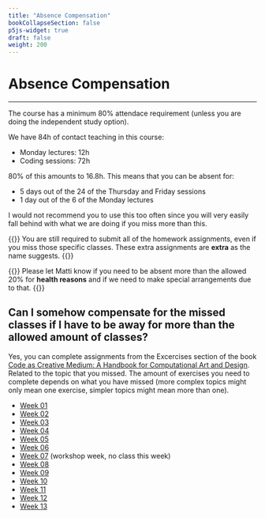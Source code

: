 ```yaml
---
title: "Absence Compensation"
bookCollapseSection: false
p5js-widget: true
draft: false
weight: 200
---
```


# Absence Compensation

---

The course has a minimum 80% attendace requirement  (unless you are doing the independent study option).

We have 84h of contact teaching in this course:
- Monday lectures: 12h
- Coding sessions: 72h

80% of this amounts to 16.8h. This means that you can be absent for:

- 5 days out of the 24 of the Thursday and Friday sessions
- 1 day out of the 6 of the Monday lectures

I would not recommend you to use this too often since you will very easily fall behind with what we are doing if you miss more than this.

{{<hint danger>}}
You are still required to submit all of the homework assignments, even if you miss those specific classes. These extra assignments are **extra** as the name suggests.
{{</hint>}}

{{<hint info>}}
Please let Matti know if you need to be absent more than the allowed 20% for **health reasons** and if we need to make special arrangements due to that.
{{</hint>}}

## Can I somehow compensate for the missed classes if I have to be away for more than the allowed amount of classes?

Yes, you can complete assignments from the Excercises section of the book [Code as Creative Medium: A Handbook for Computational Art and Design](https://primo.aalto.fi/permalink/358AALTO_INST/ha1cg5/alma999439982606526). Related to the topic that you missed. The amount of exercises you need to complete depends on what you have missed (more complex topics might only mean one exercise, simpler topics might mean more than one).

- [Week 01](../week-01/#absence-compensation)
- [Week 02](../week-02/)
- [Week 03](../week-03/)
- [Week 04](../week-04/)
- [Week 05](../week-05/)
- [Week 06](../week-06/)
- [Week 07](../week-07/) (workshop week, no class this week)
- [Week 08](../week-08/)
- [Week 09](../week-09/)
- [Week 10](../week-10/)
- [Week 11](../week-11/)
- [Week 12](../week-12/)
- [Week 13](../week-13/)
